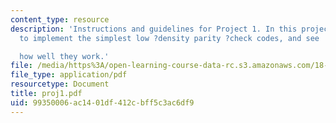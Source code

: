 ```yaml
---
content_type: resource
description: 'Instructions and guidelines for Project 1. In this project,you are going
  to implement the simplest low ?density parity ?check codes, and see

  how well they work.'
file: /media/https%3A/open-learning-course-data-rc.s3.amazonaws.com/18-413-error-correcting-codes-laboratory-spring-2004/99350006ac1401df412cbff5c3ac6df9_proj1.pdf
file_type: application/pdf
resourcetype: Document
title: proj1.pdf
uid: 99350006-ac14-01df-412c-bff5c3ac6df9
---
```

